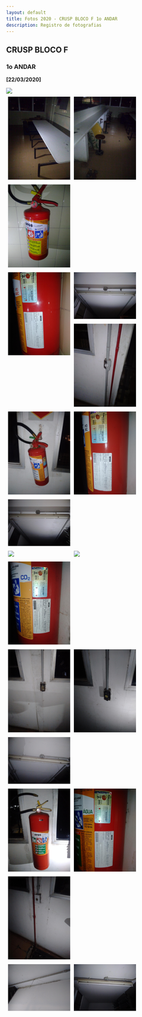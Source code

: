 ```yaml
---
layout: default
title: Fotos 2020 - CRUSP BLOCO F 1o ANDAR
description: Registro de fotografias
---
```


<script src="https://cdnjs.cloudflare.com/ajax/libs/ekko-lightbox/5.3.0/ekko-lightbox.js" integrity="sha256-jGAkJO3hvqIDc4nIY1sfh/FPbV+UK+1N+xJJg6zzr7A=" crossorigin="anonymous"></script>
<script src="https://cdnjs.cloudflare.com/ajax/libs/ekko-lightbox/5.3.0/ekko-lightbox.js.map" integrity="undefined" crossorigin="anonymous"></script>
<script src="https://cdnjs.cloudflare.com/ajax/libs/ekko-lightbox/5.3.0/ekko-lightbox.min.js" integrity="sha256-Y1rRlwTzT5K5hhCBfAFWABD4cU13QGuRN6P5apfWzVs=" crossorigin="anonymous"></script>
<script src="https://cdnjs.cloudflare.com/ajax/libs/ekko-lightbox/5.3.0/ekko-lightbox.min.js.map" integrity="undefined" crossorigin="anonymous"></script>
<link rel="stylesheet" href="https://cdnjs.cloudflare.com/ajax/libs/ekko-lightbox/5.3.0/ekko-lightbox.css" integrity="sha256-HAaDW5o2+LelybUhfuk0Zh2Vdk8Y2W2UeKmbaXhalfA=" crossorigin="anonymous" />

<!-- 
Em href="" colocar dentro das aspas o link 
do arquivo seja no drive ou no próprio github
LEMBRE-SE SEMPRE DE TORNÁ-LO PÚBLICO
-->

## CRUSP BLOCO F
### 1o ANDAR

<b>[22/03/2020]</b>
<p></p>
<div class="row justify-content-center">
	<div class="col-md-8">
		<div class="row">
			<a href="./img.jpeg" data-toggle="lightbox" data-gallery="example-gallery" class="col-sm-4">
				<img src="./img.jpeg" class="img-fluid">
			</a>
		</div>
	</div>
</div>
<div class = "row">
	<div class = "column" style="width:100%"><a href="./andar1/1.jpg" data-toggle="lightbox"><img src="./andar1/1.jpg"></a></div>
	<div class = "column" style="width:100%"><img src="./andar1/2.jpg"></div>
	<div class = "column" style="width:100%"><img src="./andar1/3.jpg"></div>
</div>
<div class = "row">
	<div class = "column" style="width:100%"><img src="./andar1/4.jpg"></div>
	<div class = "column" style="width:100%"><img src="./andar1/5.jpg"></div>
	<div class = "column" style="width:100%"><img src="./andar1/6.jpg"></div>
</div>
<div class = "row">
	<div class = "column" style="width:100%"><img src="./andar1/7.jpg"></div>
	<div class = "column" style="width:100%"><img src="./andar1/8.jpg"></div>
	<div class = "column" style="width:100%"><img src="./andar1/9.jpg"></div>
</div>
<div class = "row">
	<div class = "column" style="width:100%"><img src="./andar1/10.jpg"></div>
	<div class = "column" style="width:100%"><img src="./andar1/11.jpg"></div>
	<div class = "column" style="width:100%"><img src="./andar1/12.jpg"></div>
</div>
<div class = "row">
	<div class = "column" style="width:100%"><img src="./andar1/13.jpg"></div>
	<div class = "column" style="width:100%"><img src="./andar1/14.jpg"></div>
	<div class = "column" style="width:100%"><img src="./andar1/15.jpg"></div>
</div>
<div class = "row">
	<div class = "column" style="width:100%"><img src="./andar1/16.jpg"></div>
	<div class = "column" style="width:100%"><img src="./andar1/17.jpg"></div>
	<div class = "column" style="width:100%"><img src="./andar1/18.jpg"></div>
</div>
<div class = "row">
	<div class = "column" style="width:100%"><img src="./andar1/19.jpg"></div>
	<div class = "column" style="width:100%"><img src="./andar1/20.jpg"></div>
</div>


<style>
 /* Three image containers (use 25% for four, and 50% for two, etc) */
.column {
  float: left;
  width: 33.33% !important;
  padding: 5px;
}

/* Clear floats after image containers */
.row::after {
  content: "";
  clear: both;
  display: table;
} 
</style>